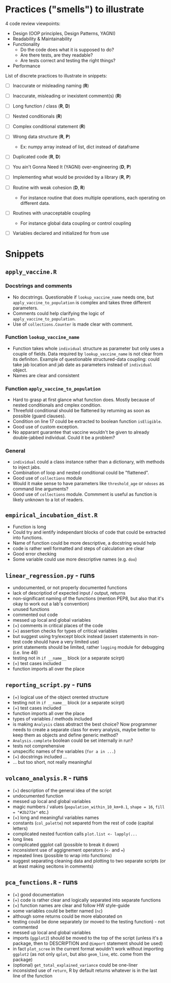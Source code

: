 # Practices ("smells") to illustrate

4 code review viewpoints:
- Design (OOP principles, Design Patterns, YAGNI)
- Readability & Maintainability
- Functionality
  - Do the code does what it is supposed to do?
  - Are there tests, are they readable?
  - Are tests correct and testing the right things?
- Performance

List of discrete practices to illustrate in snippets:
- [ ] Inaccurate or misleading naming (**R**)
- [ ] Inaccurate, misleading or inexistent comment(s) (**R**)
- [ ] Long function / class (**R**, **D**)
- [ ] Nested conditionals (**R**)
- [ ] Complex conditional statement (**R**)
- [ ] Wrong data structure (**R**, **P**)
  - Ex: numpy array instead of list, dict instead of dataframe
- [ ] Duplicated code (**R**, **D**)
- [ ] You ain't Gonna Need It (YAGNI) over-engineering (**D**, **P**)
- [ ] Implementing what would be provided by a library (**R**, **P**)
- [ ] Routine with weak cohesion (**D**, **R**)
  - For instance routine that does multiple operations, each operating
    on different data.
- [ ] Routines with unacceptable coupling
  - For instance global data coupling or control coupling
- [ ] Variables declared and initialized for from use
  

# Snippets
## `apply_vaccine.R`
### Docstrings and comments
- No docstrings. Questionable if `lookup_vaccine_name` needs one, but
  `apply_vaccine_to_population` is complex and takes three different parameters.
- Comments could help clarifying the logic of `apply_vaccine_to_population`.
- Use of `collections.Counter` is made clear with comment.
### Function `lookup_vaccine_name`
- Function takes whole `individual` structure as parameter but only
  uses a couple of fields. Data required by `lookup_vaccine_name` is
  not clear from its definiton. Example of questionable
  structured-data coupling: could take jab location and jab date as
  parameters instead of `individual` object.
- Names are clear and consistent
### Function `apply_vaccine_to_population`
- Hard to grasp at first glance what function does. Mostly because of
  nested conditionals and cmplex condition.
- Threefold conditional should be flattened by returning as soon as
  possible (guard clauses).
- Condition on line 17 could be extracted to boolean function `isEligible`.
- Good use of custom exception.
- No apparant guarantee that vaccine wouldn't be given to already
  double-jabbed individual. Could it be a problem? 
### General
- `individual` could a class instance rather than a dictionary, with methods to inject jabs.
- Combination of loop and nested conditional could be "flattened".
- Good use of `collections` module
- Would it make sense to have parameters like `threshold_age` or
  `ndoses` as command line arguments?
- Good use of `collections` module. Commment is useful as function is
  likely unknown to a lot of readers.

## `empirical_incubation_dist.R`

- Function is long
- Could try and ientify independant blocks of code that could be
  extracted into functions.
- Name of function could be more descriptive, a docstring would help
- code is rather well formatted and steps of calculation are clear
- Good error checking
- Some variable could use more descriptive names (e.g. `doo`)


## `linear_regression.py` - runs

- undocumented, or not properly documented functions
- lack of descriptiod of expected input / output, returns
- non-significant naming of the functions (mention PEP8, but also that it's okay to work out a lab's convention)
- unused functions
- commented out code
- messed up local and global variables
- (+) comments in critical places of the code
- (+) assertion checks for types of critical variables
- but suggest using try/except block instead (assert statements in non-test code should have a very limited use)
- print statements should be limited, rather `logging` module for debugging (i.e. line 46)
- testing not in `if __name__` block (or a separate scirpt)
- (+) test cases included
- function imports all over the place

## `reporting_script.py` - runs

- (+) logical use of the object orented structure
- testing not in `if __name__` block (or a separate scirpt)
- (+) test cases included
- function imports all over the place
- types of variables / methods included
- is making `Analysis` class abstract the best choice? Now programmer
needs to create a separate class for every analysis, maybe better
to keep them as objects and define generic method?
- `Analysis.complete` boolean could be set internally in run?
- tests not comprehensive
- unspecific names of the variables (`for a in ...`)
- (+) docstrings included ...
- ... but too short, not really meaningful

## `volcano_analysis.R` - runs

- (+) description of the general idea of the script
- undocumented function
- messed up local and global variables
- magic numbers / values (`population_within_10_km+0.1`, `shape = 16`, `fill = "#2b272e"` etc.)
- (+) long and meaningful variables names
- constants (`col_palette`) not separetd from the rest of code (capital letters)
- complicated nested fucntion calls `plot.list <- lapply(...`
- long lines
- complicated ggplot call (possible to break it down)
- inconsistent use of aggignement operators (`<-` and `=`)
- repeated lines (possible to wrap into functions)
- suggest separating cleaning data and plotting to two separate scripts (or at least making secitons in comments)

## `pca_functions.R` - runs

- (+) good documentation
- (+) code is rather clear and logically separated into separate functions
- (+) function names are clear and follow HW style-guide
- some variables could be better named (`nc`)
- although some returns could be more elaborated on
- testing could be done separately (or moved to the testing function) - not commented
- messed up local and global variables
- imports (`ggplot2`) should be moved to the top of the script (unless it's a package, then to DESCRIPTION and `@import` statement should be used)
- in fact `plot_scree` in the current format wouldn't work without importing `ggplot2` (as not only `qplot`, but also `geom_line`, etc. come from the package)
- (optional) `get_total_explained_variance` could be one-liner
- inconsisted use of `return`, R by default returns whatever is in the last line of the function
